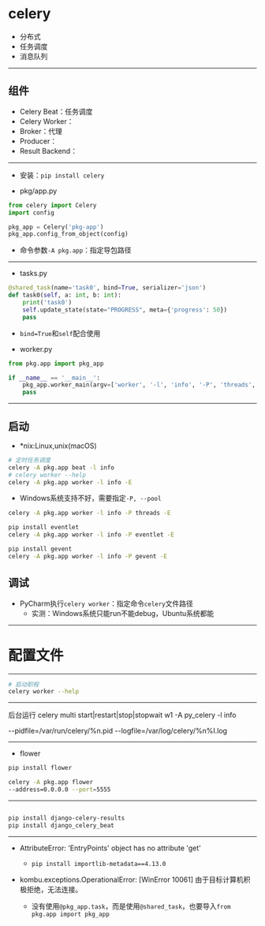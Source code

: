 

# celery

- 分布式
- 任务调度
- 消息队列

---
## 组件

- Celery Beat：任务调度
- Celery Worker：
- Broker：代理
- Producer：
- Result Backend：


---
- 安装：`pip install celery`


- pkg/app.py
```py
from celery import Celery
import config

pkg_app = Celery('pkg-app')
pkg_app.config_from_object(config)

```
- 命令参数`-A pkg.app`：指定导包路径

---
- tasks.py
```py
@shared_task(name='task0', bind=True, serializer='json')
def task0(self, a: int, b: int):
    print('task0')
    self.update_state(state="PROGRESS", meta={'progress': 50})
    pass

```

- `bind=True`和`self`配合使用

- worker.py

```py
from pkg.app import pkg_app

if __name__ == '__main__':
    pkg_app.worker_main(argv=['worker', '-l', 'info', '-P', 'threads', '-E'])
    pass


```


---


## 启动
- *nix:Linux,unix(macOS)
```sh
# 定时任务调度
celery -A pkg.app beat -l info
# celery worker --help
celery -A pkg.app worker -l info -E
```

- Windows系统支持不好，需要指定`-P, --pool`
```bat
celery -A pkg.app worker -l info -P threads -E

pip install eventlet
celery -A pkg.app worker -l info -P eventlet -E

pip install gevent
celery -A pkg.app worker -l info -P gevent -E

```

## 调试

- PyCharm执行`celery worker`：指定命令`celery`文件路径
    - 实测：Windows系统只能run不能debug，Ubuntu系统都能

---

# 配置文件



---
```sh
# 启动职程
celery worker --help

```










---

后台运行
celery multi start|restart|stop|stopwait w1 -A py_celery -l info

--pidfile=/var/run/celery/%n.pid
--logfile=/var/log/celery/%n%I.log



---
- flower
```sh
pip install flower

celery -A pkg.app flower
--address=0.0.0.0 --port=5555

```

---

```sh

pip install django-celery-results
pip install django_celery_beat

```


---

- AttributeError: 'EntryPoints' object has no attribute 'get'
    - `pip install importlib-metadata==4.13.0`

- kombu.exceptions.OperationalError: [WinError 10061] 由于目标计算机积极拒绝，无法连接。
    - 没有使用`@pkg_app.task`，而是使用`@shared_task`，也要导入`from pkg.app import pkg_app`





